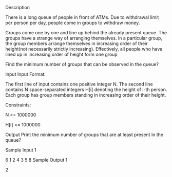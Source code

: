 Description

There is a long queue of people in front of ATMs. Due to withdrawal limit per person per day, people come in groups to withdraw money.

Groups come one by one and line up behind the already present queue. The groups have a strange way of arranging themselves. In a particular group, the group members arrange themselves in increasing order of their height(not necessarily strictly increasing). Effectively, all people who have lined up in increasing order of height form one group

Find the minimum number of groups that can be observed in the queue?


Input
Input Format:

The first line of input contains one positive integer N. The second line contains N space-separated integers H[i] denoting the height of i-th person. Each group has group members standing in increasing order of their height.

Constraints:

N <= 1000000

H[i] <= 1000000


Output
Print the minimum number of groups that are at least present in the queue?


Sample Input 1 

6
1 2 4 3 5 8
Sample Output 1

2